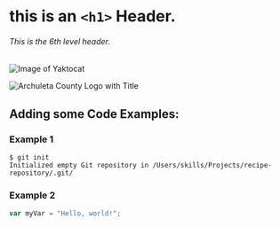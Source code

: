 # this is an `<h1>` Header. 

###### This is the 6th level header. 
![Image of Yaktocat](https://octodex.github.com/images/yaktocat.png)


![Archuleta County Logo with Title](https://www.archuletacounty.org/ImageRepository/Document?documentID=3714)

## Adding some Code Examples: 

### Example 1

```
$ git init
Initialized empty Git repository in /Users/skills/Projects/recipe-repository/.git/
```
### Example 2

``` javascript
var myVar = "Hello, world!";
```


